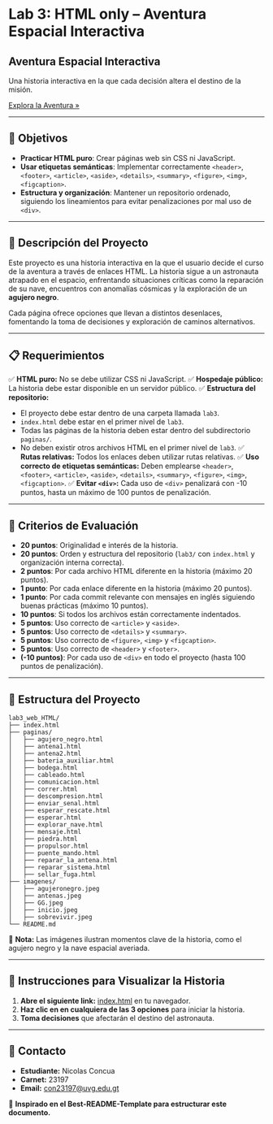 # Lab 3: HTML only – Aventura Espacial Interactiva

## **Aventura Espacial Interactiva**
Una historia interactiva en la que cada decisión altera el destino de la misión.

[Explora la Aventura »](https://23197.benedict.lat/SistemasWeb2025/Lab3_web_HTML/index.html)

---
## **📌 Objetivos**
- **Practicar HTML puro**: Crear páginas web sin CSS ni JavaScript.
- **Usar etiquetas semánticas**: Implementar correctamente `<header>`, `<footer>`, `<article>`, `<aside>`, `<details>`, `<summary>`, `<figure>`, `<img>`, `<figcaption>`.
- **Estructura y organización**: Mantener un repositorio ordenado, siguiendo los lineamientos para evitar penalizaciones por mal uso de `<div>`.

---
## **📖 Descripción del Proyecto**
Este proyecto es una historia interactiva en la que el usuario decide el curso de la aventura a través de enlaces HTML. 
La historia sigue a un astronauta atrapado en el espacio, enfrentando situaciones críticas como la reparación de su nave, encuentros con anomalías cósmicas y la exploración de un **agujero negro**. 

Cada página ofrece opciones que llevan a distintos desenlaces, fomentando la toma de decisiones y exploración de caminos alternativos.

---
## **📋 Requerimientos**
✅ **HTML puro:** No se debe utilizar CSS ni JavaScript.
✅ **Hospedaje público:** La historia debe estar disponible en un servidor público.
✅ **Estructura del repositorio:**
   - El proyecto debe estar dentro de una carpeta llamada `lab3`.
   - `index.html` debe estar en el primer nivel de `lab3`.
   - Todas las páginas de la historia deben estar dentro del subdirectorio `paginas/`.
   - No deben existir otros archivos HTML en el primer nivel de `lab3`.
✅ **Rutas relativas:** Todos los enlaces deben utilizar rutas relativas.
✅ **Uso correcto de etiquetas semánticas:** Deben emplearse `<header>`, `<footer>`, `<article>`, `<aside>`, `<details>`, `<summary>`, `<figure>`, `<img>`, `<figcaption>`.
✅ **Evitar `<div>`:** Cada uso de `<div>` penalizará con -10 puntos, hasta un máximo de 100 puntos de penalización.

---
## **🎯 Criterios de Evaluación**
- **20 puntos**: Originalidad e interés de la historia.
- **20 puntos**: Orden y estructura del repositorio (`lab3/` con `index.html` y organización interna correcta).
- **2 puntos**: Por cada archivo HTML diferente en la historia (máximo 20 puntos).
- **1 punto**: Por cada enlace diferente en la historia (máximo 20 puntos).
- **1 punto**: Por cada commit relevante con mensajes en inglés siguiendo buenas prácticas (máximo 10 puntos).
- **10 puntos**: Si todos los archivos están correctamente indentados.
- **5 puntos**: Uso correcto de `<article>` y `<aside>`.
- **5 puntos**: Uso correcto de `<details>` y `<summary>`.
- **5 puntos**: Uso correcto de `<figure>`, `<img>` y `<figcaption>`.
- **5 puntos**: Uso correcto de `<header>` y `<footer>`.
- **(-10 puntos)**: Por cada uso de `<div>` en todo el proyecto (hasta 100 puntos de penalización).

---
## **📂 Estructura del Proyecto**
```
lab3_web_HTML/
├── index.html
├── paginas/
│   ├── agujero_negro.html
│   ├── antena1.html
│   ├── antena2.html
│   ├── bateria_auxiliar.html
│   ├── bodega.html
│   ├── cableado.html
│   ├── comunicacion.html
│   ├── correr.html
│   ├── descompresion.html
│   ├── enviar_senal.html
│   ├── esperar_rescate.html
│   ├── esperar.html
│   ├── explorar_nave.html
│   ├── mensaje.html
│   ├── piedra.html
│   ├── propulsor.html
│   ├── puente_mando.html
│   ├── reparar_la_antena.html
│   ├── reparar_sistema.html
│   ├── sellar_fuga.html
├── imagenes/
│   ├── agujeronegro.jpeg
│   ├── antenas.jpeg
│   ├── GG.jpeg
│   ├── inicio.jpeg
│   ├── sobrevivir.jpeg
└── README.md

```
🔹 **Nota:** Las imágenes ilustran momentos clave de la historia, como el agujero negro y la nave espacial averiada.

---
## **📌 Instrucciones para Visualizar la Historia**
1. **Abre el siguiente link:** [index.html](https://23197.benedict.lat/SistemasWeb2025/Lab3_web_HTML/index.html) en tu navegador.
2. **Haz clic en en cualquiera de las 3 opciones** para iniciar la historia.
3. **Toma decisiones** que afectarán el destino del astronauta.

---
## **📧 Contacto**
- **Estudiante:** Nicolas Concua
- **Carnet:** 23197
- **Email:** con23197@uvg.edu.gt

📜 **Inspirado en el Best-README-Template para estructurar este documento.**
